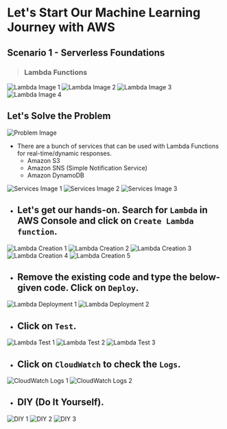 # Let's Start Our Machine Learning Journey with AWS

## Scenario 1 - Serverless Foundations

> ### Lambda Functions

![Lambda Image 1](https://github.com/Brindha-m/AWS_Games/assets/72887609/7bf2fa90-bba0-4f55-acde-80f19fc7c4f9)
![Lambda Image 2](https://github.com/Brindha-m/AWS_Games/assets/72887609/e07f4ecf-0820-41b9-a303-800a02c96edf)
![Lambda Image 3](https://github.com/Brindha-m/AWS_Games/assets/72887609/09a81814-2be3-42fe-b890-4cba198916b4)
![Lambda Image 4](https://github.com/Brindha-m/AWS_Games/assets/72887609/085ad34d-3976-4696-90e0-beb20d1fa7f6)

## Let's Solve the Problem

![Problem Image](https://github.com/Brindha-m/AWS_Games/assets/72887609/ca39b2ec-3cd3-4cd1-9274-0aaa39ca4664)

- There are a bunch of services that can be used with Lambda Functions for real-time/dynamic responses.
  - Amazon S3
  - Amazon SNS (Simple Notification Service)
  - Amazon DynamoDB

![Services Image 1](https://github.com/Brindha-m/AWS_Games/assets/72887609/2e30a381-679a-4356-a538-75963ed5e6fd)
![Services Image 2](https://github.com/Brindha-m/AWS_Games/assets/72887609/515e2929-1b70-4cac-9f8c-4fcad458ef5a)
![Services Image 3](https://github.com/Brindha-m/AWS_Games/assets/72887609/cca9f2eb-8c7f-4da1-9899-e5046828c689)

- ## Let's get our hands-on. Search for `Lambda` in AWS Console and click on `Create Lambda function`.

![Lambda Creation 1](https://github.com/Brindha-m/AWS_Games/assets/72887609/912b1e09-7d4b-4647-b4fe-aa52caaae96e)
![Lambda Creation 2](https://github.com/Brindha-m/AWS_Games/assets/72887609/af35bf8a-d08f-4bfb-833c-16ff47e06e89)
![Lambda Creation 3](https://github.com/Brindha-m/AWS_Games/assets/72887609/aa10730b-d8fb-4c90-b8c1-fab52de624a0)
![Lambda Creation 4](https://github.com/Brindha-m/AWS_Games/assets/72887609/e721bc4d-4244-4e16-a5fc-0749f95e1873)
![Lambda Creation 5](https://github.com/Brindha-m/AWS_Games/assets/72887609/84b0fc0b-04c8-43b8-9b89-d700b1a53512)

- ## Remove the existing code and type the below-given code. Click on `Deploy`.

![Lambda Deployment 1](https://github.com/Brindha-m/AWS_Games/assets/72887609/4239dbeb-20b6-4412-8f72-913165dbcb52)
![Lambda Deployment 2](https://github.com/Brindha-m/AWS_Games/assets/72887609/58957f74-87b0-4fd4-bbf1-75632ae918dc)

- ## Click on `Test`.

![Lambda Test 1](https://github.com/Brindha-m/AWS_Games/assets/72887609/635679f8-7709-44f5-a77a-f137ebd96eaf)
![Lambda Test 2](https://github.com/Brindha-m/AWS_Games/assets/72887609/a16cfe76-63d5-41e2-97a9-0b3c5ef7e444)
![Lambda Test 3](https://github.com/Brindha-m/AWS_Games/assets/72887609/b1573d93-269f-4fcc-aee5-47d6ab9c4993)

- ## Click on `CloudWatch` to check the `Logs`.

![CloudWatch Logs 1](https://github.com/Brindha-m/AWS_Games/assets/72887609/09108d0d-6fd8-457e-944b-ff5f4704e53b)
![CloudWatch Logs 2](https://github.com/Brindha-m/AWS_Games/assets/72887609/2da563cc-5033-486d-aa3b-95b0923f69fa)

- ## DIY (Do It Yourself).

![DIY 1](https://github.com/Brindha-m/AWS_Games/assets/72887609/16641552-e32f-4e2f-bf11-a48db17b3e64)
![DIY 2](https://github.com/Brindha-m/AWS_Games/assets/72887609/95895542-2482-47d5-9792-23e2e2856ce1)
![DIY 3](https://github.com/Brindha-m/AWS_Games/assets/72887609/aa9e4ae8-568e-4583-9717-5744a0c84bed)
